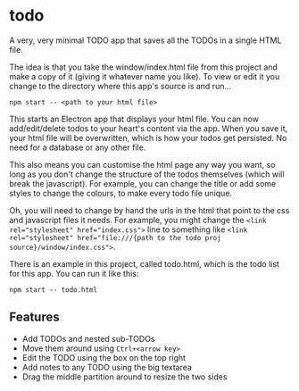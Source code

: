 # todo

A very, very minimal TODO app that saves all the TODOs in a single HTML file.

The idea is that you take the window/index.html file from this project and make a copy of it (giving it whatever name you like). To view or edit it you change to the directory where this app's source is and run...

    npm start -- <path to your html file>

This starts an Electron app that displays your html file. You can now add/edit/delete todos to your heart's content via the app. When you save it, your html file will be overwritten, which is how your todos get persisted. No need for a database or any other file.

This also means you can customise the html page any way you want, so long as you don't change the structure of the todos themselves (which will break the javascript). For example, you can change the title or add some styles to change the colours, to make every todo file unique.

Oh, you will need to change by hand the urls in the html that point to the css and javascript files it needs. For example, you might change the `<link rel="stylesheet" href="index.css">` line to something like `<link rel="stylesheet" href="file:///{path to the todo proj source}/window/index.css">`.

There is an example in this project, called todo.html, which is the todo list for this app. You can run it like this:

    npm start -- todo.html

## Features

 - Add TODOs and nested sub-TODOs
 - Move them around using `Ctrl+<arrow key>`
 - Edit the TODO using the box on the top right
 - Add notes to any TODO using the big textarea
 - Drag the middle partition around to resize the two sides

